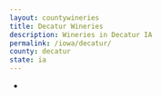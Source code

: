```yaml
---
layout: countywineries
title: Decatur Wineries
description: Wineries in Decatur IA
permalink: /iowa/decatur/
county: decatur
state: ia
---
```

-

